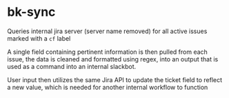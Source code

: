 # bk-sync
Queries internal jira server (server name removed) for all active issues marked with a `cf` label

A single field containing pertinent information is then pulled from each issue, the data is cleaned and formatted using regex, into an output that is used as a command into an internal slackbot. 

User input then utilizes the same Jira API to update the ticket field to reflect a new value, which is needed for another internal workflow to function
